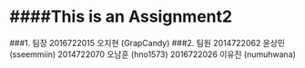 ####This is an Assignment2
==========================
###1. 팀장
2016722015 오지현 (GrapCandy)
###2. 팀원
2014722062 윤상민 (sseemmiin)
2014722070 오남훈 (hno1573)
2016722026 이유진 (numuhwana)
